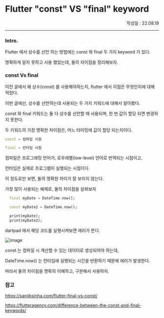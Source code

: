 # Flutter "const" VS "final" keyword

<p align="right">작성일 : 22.08.19</p>

------------------

### Intro.

Flutter 에서 상수를 선언 하는 방법에는 const 와 final 두 가지 keyword 가 있다.

명확하게 알지 못하고 사용 했었는데, 둘의 차이점을 정리해보자.

###
### const Vs final

이전 글에서 왜 상수(const) 를 사용해야하는지, flutter 에서 이점은 무엇인지에 대해 적었다.

이번 글에선, 상수를 선언하는데 사용되는 두 가지 키워드에 대해서 알아봤다.

const 와 final 키워드는 둘 다 상수를 선언할 때 사용되며, 한 번 값이 할당 되면 변경하지 못한다.

두 키워드의 가장 명확한 차이점은, 어느 타이밍에 값이 할당 되는지이다.

```dart
const = 컴파일 시점

final = 런타임 시점
```

컴파일은 프로그래밍 언어가, 로우레벨(low-level) 언어로 번역되는 시점이고,

런타임은 실제로 프로그램이 실행되는 시점이다.

이 정도로만 보면, 둘의 명확한 차이가 잘 보이지 않는다.

가장 많이 사용되는 예제로, 둘의 차이점을 살펴보자

```dart
  final myDate = DateTime.now();

  const myDate2 = DateTime.now();

  print(myDate);
  print(myDate2);
```

dartpad 에서 해당 코드를 실행시켜보면 에러가 뜬다.

![image](https://user-images.githubusercontent.com/107361759/185632747-f64130c6-c12a-4690-9217-06b8530cd63e.png)


const 는 컴파일 시 계산할 수 있는 데이터로 생성되어야 하는데, 

DateTime.now() 는 런타임에 실행되는 시간을 반환하기 때문에 에러가 발생한다.

따라서 둘의 차이점을 명확히 이해하고, 구분해서 사용하자.


### 참고

https://sanjibsinha.com/flutter-final-vs-const/

https://flutteragency.com/difference-between-the-const-and-final-keywords/

